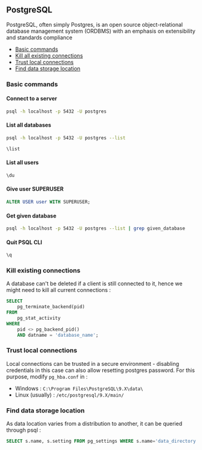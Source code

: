 ## PostgreSQL
PostgreSQL, often simply Postgres, is an open source object-relational database management system (ORDBMS) with an emphasis on extensibility and standards compliance

* [Basic commands](#basic-commands)
* [Kill all existing connections](#kill-existing-connections)
* [Trust local connections](#trust-local-connections)
* [Find data storage location](#find-data-storage-location)

### Basic commands
#### Connect to a server
```bash
psql -h localhost -p 5432 -U postgres
```

#### List all databases
```bash
psql -h localhost -p 5432 -U postgres --list

\list
```
#### List all users
```bash
\du
```
#### Give user SUPERUSER
```sql
ALTER USER user WITH SUPERUSER;
```
#### Get given database
```bash
psql -h localhost -p 5432 -U postgres --list | grep given_database
```
#### Quit PSQL CLI
```bash
\q
```

### Kill existing connections
A database can't be deleted if a client is still connected to it, hence we might need to kill all current connections :
```sql
SELECT 
    pg_terminate_backend(pid) 
FROM 
    pg_stat_activity 
WHERE 
    pid <> pg_backend_pid()
    AND datname = 'database_name';
```

### Trust local connections
Local connections can be trusted in a secure environment - disabling credentials in this case can also allow resetting postgres password. For this purpose, modify `pg_hba.conf` in :
* Windows : `C:\Program Files\PostgreSQL\9.X\data\`
* Linux (usually) : `/etc/postgresql/9.X/main/`

### Find data storage location
As data location varies from a distribution to another, it can be queried through psql :

```sql
SELECT s.name, s.setting FROM pg_settings WHERE s.name='data_directory';
```
